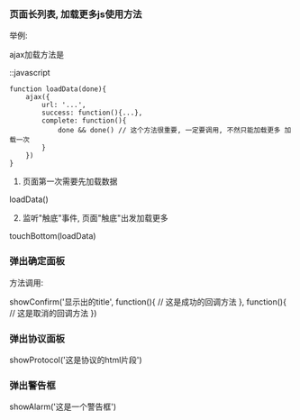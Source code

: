 
### 页面长列表, 加载更多js使用方法

举例:

ajax加载方法是  

::javascript

    function loadData(done){
        ajax({
            url: '...',
            success: function(){...},
            complete: function(){
                done && done() // 这个方法很重要, 一定要调用, 不然只能加载更多 加载一次
            }
        })
    }

1. 页面第一次需要先加载数据

loadData()

2. 监听"触底"事件, 页面"触底"出发加载更多

touchBottom(loadData)

### 弹出确定面板

方法调用:

showConfirm('显示出的title', function(){
    // 这是成功的回调方法
}, function(){
    // 这是取消的回调方法
})

### 弹出协议面板

showProtocol('这是协议的html片段')

### 弹出警告框

showAlarm('这是一个警告框')